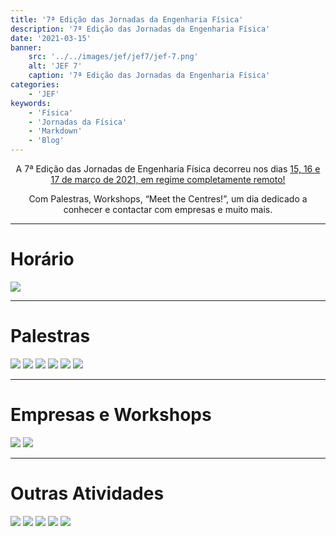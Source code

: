 ```yaml
---
title: '7ª Edição das Jornadas da Engenharia Física'
description: '7ª Edição das Jornadas da Engenharia Física'
date: '2021-03-15'
banner:
    src: '../../images/jef/jef7/jef-7.png'
    alt: 'JEF 7'
    caption: '7ª Edição das Jornadas da Engenharia Física'
categories:
    - 'JEF'
keywords:
    - 'Física'
    - 'Jornadas da Física'
    - 'Markdown'
    - 'Blog'
---
```


<div style="text-align: center;">
A 7ª Edição das Jornadas de Engenharia Física decorreu nos dias <u>15, 16 e 17 de março de 2021, em regime completamente remoto!</u>

Com Palestras, Workshops, “Meet the Centres!”, um dia dedicado a conhecer e contactar com empresas e muito mais.

</div>

---

# Horário

<img src="../../images/jef/jef7/image-51.png">

---

# Palestras

<img src="../../images/jef/jef7/image-52.png">
<img src="../../images/jef/jef7/image-53.png">
<img src="../../images/jef/jef7/image-54.png">
<img src="../../images/jef/jef7/image-55.png">
<img src="../../images/jef/jef7/image-56.png">
<img src="../../images/jef/jef7/image-57.png">

---

# Empresas e Workshops

<img src="../../images/jef/jef7/image-58.png">
<img src="../../images/jef/jef7/image-59.png">

---

# Outras Atividades

<img src="../../images/jef/jef7/image-60.png">
<img src="../../images/jef/jef7/image-61.png">
<img src="../../images/jef/jef7/image-62.png">
<img src="../../images/jef/jef7/image-63.png">
<img src="../../images/jef/jef7/image-64.png">
